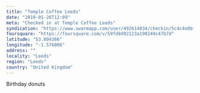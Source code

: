 ```yaml
---
title: "Temple Coffee Leeds"
date: "2019-01-26T12:09"
meta: "Checked in at Temple Coffee Leeds"
syndication: "https://www.swarmapp.com/user/492614834/checkin/5c4c4e0bf193c0002c62f414"
foursquare: "https://foursquare.com/v/59fd8d92123a190149c47b7d"
latitude: "53.804366"
longitude: "-1.576806"
address: ""
locality: "Leeds"
region: "Leeds"
country: "United Kingdom"
---
```

Birthday donuts
